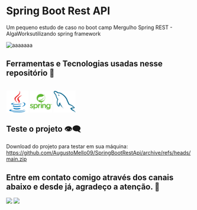 # Spring Boot Rest API

Um pequeno estudo de caso no boot camp Mergulho Spring REST - AlgaWorksutilizando spring framework

![aaaaaaa](https://user-images.githubusercontent.com/101072311/207079787-34f665ad-c4c7-4f4a-9882-560c7e6fc842.png)

## Ferramentas e Tecnologias usadas nesse repositório 🧱
<div style="display: inline_block"><br>

<img align="center" alt="Augusto-Java" height="60" width="60" src=https://github.com/devicons/devicon/blob/master/icons/java/java-original.svg >
<img align="center" alt="Augusto-SpringBoot" height="60" width="60" src="https://raw.githubusercontent.com/devicons/devicon/1119b9f84c0290e0f0b38982099a2bd027a48bf1/icons/spring/spring-original-wordmark.svg">
<img align="center" alt="Augusto-MYSQL" height="60" width="60"
src= https://raw.githubusercontent.com/devicons/devicon/1119b9f84c0290e0f0b38982099a2bd027a48bf1/icons/mysql/mysql-original.svg>



</div>    

## Teste o projeto 👁‍🗨

Download do projeto para testar em sua máquina: https://github.com/AugustoMello09/SpringBootRestApi/archive/refs/heads/main.zip

## Entre em contato comigo através dos canais abaixo e desde já, agradeço a atenção. 🤝 

<div>

  <a href="https://www.linkedin.com/in/jos%C3%A9-augusto-794a94234/" target="_blank"><img src="https://img.shields.io/badge/-LinkedIn-%230077B5?style=for-the-badge&logo=linkedin&logoColor=white" target="_blank"></a>
 <a href="mailto:joseaugusto.Mello01@gmail.com" target="_blank"><img src="https://img.shields.io/badge/Gmail-D14836?style=for-the-badge&logo=gmail&logoColor=white" target="_blank"></a>   

  </div>
